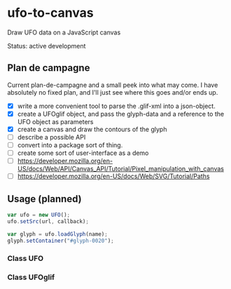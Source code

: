 # ufo-to-canvas

Draw UFO data on a JavaScript canvas

Status: active development

## Plan de campagne

Current plan-de-campagne and a small peek into what may come. I have absolutely no fixed plan, and I'll just see where this goes and/or ends up.

- [x] write a more convenient tool to parse the .glif-xml into a json-object.
- [x] create a UFOglif object, and pass the glyph-data and a reference to the UFO object as parameters
- [x] create a canvas and draw the contours of the glyph
- [ ] describe a possible API
- [ ] convert into a package sort of thing.
- [ ] create some sort of user-interface as a demo
- [ ] https://developer.mozilla.org/en-US/docs/Web/API/Canvas_API/Tutorial/Pixel_manipulation_with_canvas
- [ ] https://developer.mozilla.org/en-US/docs/Web/SVG/Tutorial/Paths

## Usage (planned)

```js
var ufo = new UFO();
ufo.setSrc(url, callback);

var glyph = ufo.loadGlyph(name);
glyph.setContainer("#glyph-0020");
```

### Class UFO


### Class UFOglif
